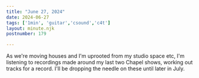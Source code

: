 ```yaml
---
title: "June 27, 2024"
date: 2024-06-27
tags: ['1min', 'guitar','csound','c4t']
layout: minute.njk
postnumber: 179

---
```


As we're moving houses and I'm uprooted from my studio space etc, I'm listening to recordings made around my last two Chapel shows, working out tracks for a record. I'll be dropping the needle on these until later in July.